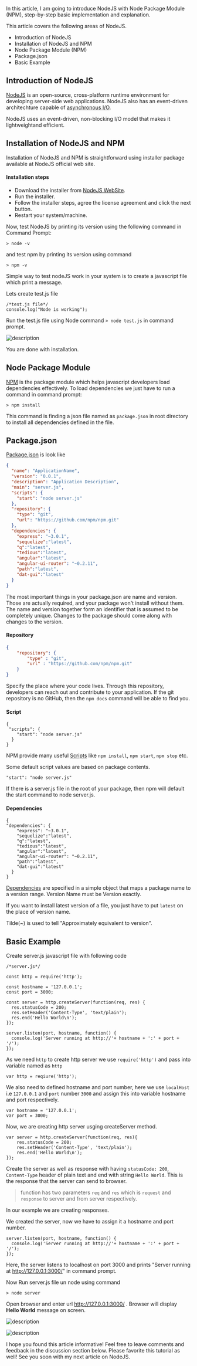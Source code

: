 In this article, I am going to introduce NodeJS with Node Package Module (NPM), step-by-step basic implementation and explanation.

This article covers the following areas of NodeJS.

* Introduction of NodeJS
* Installation of NodeJS and NPM
* Node Package Module (NPM)
* Package.json
* Basic Example

## Introduction of NodeJS 

[NodeJS](https://nodejs.org/en/) is an open-source, cross-platform runtime environment for developing server-side web applications. NodeJS also has an event-driven architechture capable of [asynchronous I/O](https://en.wikipedia.org/wiki/Asynchronous_I/O).

NodeJS uses an event-driven, non-blocking I/O model that makes it lightweightand efficient.

## Installation of NodeJS and NPM

Installation of NodeJS and NPM is straightforward using installer package available at NodeJS official web site.

#### Installation steps

* Download the installer from [NodeJS WebSite](https://nodejs.org/en/).
* Run the installer.
* Follow the installer steps, agree the license agreement and click the next button.
* Restart your system/machine.

Now, test NodeJS by printing its version using the following command in Command Prompt:

```
> node -v
```

and test npm by printing its version using command

```
> npm -v
```

Simple way to test nodeJS work in your system is to create a javascript file which print a message.

Lets create test.js file 

```
/*test.js file*/
console.log("Node is working");
```

Run the test.js file using Node command `> node test.js` in command prompt.

![description](https://raw.githubusercontent.com/pluralsight/guides/master/images/640f8199-be76-4848-a093-0f9e2825d8a8.png)

You are done with installation.

## Node Package Module

[NPM](https://www.npmjs.com/) is the package module which helps javascript developers load dependencies effectively. To load dependencies we just have to run a command in command prompt:

```
> npm install
```

This command is finding a json file named as `package.json` in root directory to install all dependencies defined in the file.

## Package.json

[Package.json](https://docs.npmjs.com/files/package.json) is look like 

```json
{
  "name": "ApplicationName",
  "version": "0.0.1",
  "description": "Application Description",
  "main": "server.js",
  "scripts": {
    "start": "node server.js"
  },
  "repository": {
    "type": "git",
    "url": "https://github.com/npm/npm.git"
  },
  "dependencies": {
    "express": "~3.0.1",
    "sequelize":"latest",
    "q":"latest",
    "tedious":"latest",
    "angular":"latest",
    "angular-ui-router": "~0.2.11",
    "path":"latest",
    "dat-gui":"latest"
  }
}

```

The most important things in your package.json are name and version. Those are actually required, and your package won't install without them. The name and version together form an identifier that is assumed to be completely unique. Changes to the package should come along with changes to the version.

#### Repository 

```json
{
    "repository": {
        "type" : "git",
        "url" : "https://github.com/npm/npm.git"
    }
}
```

Specify the place where your code lives. Through this repository, developers can reach out and contribute to your application. If the git repository is no GitHub, then the `npm docs` command will be able to find you.

#### Script

```
{
 "scripts": {
    "start": "node server.js"
  }
}
```

NPM provide many useful [Scripts](https://docs.npmjs.com/misc/scripts) like `npm install`, `npm start`, `npm stop` etc.

Some default script values are based on package contents.

```
"start": "node server.js"
```

If there is a server.js file in the root of your package, then npm will default the start command to node server.js.

#### Dependencies

```
{
"dependencies": {
    "express": "~3.0.1",
    "sequelize":"latest",
    "q":"latest",
    "tedious":"latest",
    "angular":"latest",
    "angular-ui-router": "~0.2.11",
    "path":"latest",
    "dat-gui":"latest"
  }
}
```

[Dependencies](https://docs.npmjs.com/files/package.json#dependencies) are specified in a simple object that maps a package name to a version range.
Version Name must be Version exactly.

If you want to install latest version of a file, you just have to put `latest` on the place of version name.

Tilde(~) is used to tell "Approximately equivalent to version".

## Basic Example

Create server.js javascript file with following code

```
/*server.js*/

const http = require('http');

const hostname = '127.0.0.1';
const port = 3000;

const server = http.createServer(function(req, res) {
  res.statusCode = 200;
  res.setHeader('Content-Type', 'text/plain');
  res.end('Hello World\n');
});

server.listen(port, hostname, function() {
  console.log('Server running at http://'+ hostname + ':' + port + '/');
});
```

As we need `http` to create http server we use `require('http')` and pass into variable named as `http`

```
var http = reqiure('http');
```

We also need to defined hostname and port number, here we use `localHost` i.e `127.0.0.1` and `port` number `3000` and assign this into variable hostname and port respectively.

```
var hostname = '127.0.0.1';
var port = 3000;
```

Now, we are creating http server usging createServer method.

```
var server = http.createServer(function(req, res){
    res.statusCode = 200;
    res.setHeader('Content-Type', 'text/plain');
    res.end('Hello World\n');
});
```

Create the server as well as response with having `statusCode: 200`, `Content-Type` header of plain text and end with string `Hello World`. This is the response that the server can send to browser.

> function has two parameters `req` and `res` which is `request` and `response` to server and from server respectively.

In our example we are creating responses.

We created the server, now we have to assign it a hostname and port number.

```
server.listen(port, hostname, function() {
  console.log('Server running at http://'+ hostname + ':' + port + '/');
});
```

Here, the server listens to localhost on port 3000 and prints "Server running at http://127.0.0.1:3000/" in command prompt.

Now Run server.js file un node using command

```
> node server
```

Open browser and enter url http://127.0.0.1:3000/ . Browser will display **Hello World** message on screen.


![description](https://raw.githubusercontent.com/pluralsight/guides/master/images/b4eb365b-23f9-4fc1-b4a8-34b1b9b3e8e9.png)


![description](https://raw.githubusercontent.com/pluralsight/guides/master/images/cfaa1589-9a62-48eb-b3f5-3707d3d14a6d.png)


I hope you found this article informative! Feel free to leave comments and feedback in the discussion section below. Please favorite this tutorial as well! See you soon with my next article on NodeJS. 
